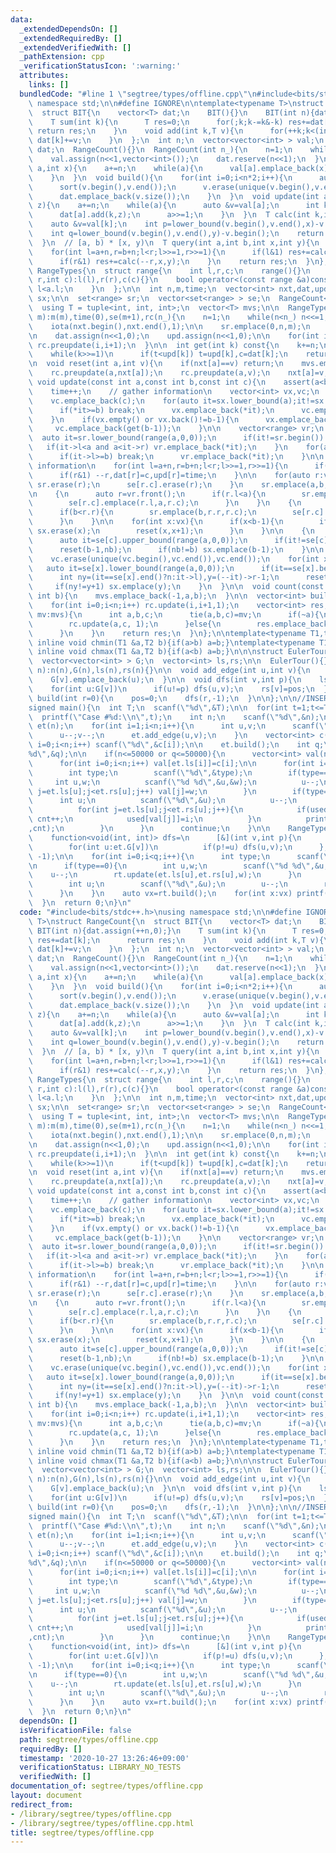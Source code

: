 ```yaml
---
data:
  _extendedDependsOn: []
  _extendedRequiredBy: []
  _extendedVerifiedWith: []
  _pathExtension: cpp
  _verificationStatusIcon: ':warning:'
  attributes:
    links: []
  bundledCode: "#line 1 \"segtree/types/offline.cpp\"\n#include<bits/stdc++.h>\nusing\
    \ namespace std;\n\n#define IGNORE\n\ntemplate<typename T>\nstruct RangeCount{\n\
    \  struct BIT{\n    vector<T> dat;\n    BIT(){}\n    BIT(int n){dat.assign(++n,0);}\n\
    \    T sum(int k){\n      T res=0;\n      for(;k;k-=k&-k) res+=dat[k];\n     \
    \ return res;\n    }\n    void add(int k,T v){\n      for(++k;k<(int)dat.size();k+=k&-k)\
    \ dat[k]+=v;\n    }\n  };\n  int n;\n  vector<vector<int> > val;\n  vector<BIT>\
    \ dat;\n  RangeCount(){}\n  RangeCount(int n_){\n    n=1;\n    while(n<n_) n<<=1;\n\
    \    val.assign(n<<1,vector<int>());\n    dat.reserve(n<<1);\n  }\n  void preupdate(int\
    \ a,int x){\n    a+=n;\n    while(a){\n      val[a].emplace_back(x);\n      a>>=1;\n\
    \    }\n  }\n  void build(){\n    for(int i=0;i<n*2;i++){\n      auto &v=val[i];\n\
    \      sort(v.begin(),v.end());\n      v.erase(unique(v.begin(),v.end()),v.end());\n\
    \      dat.emplace_back(v.size());\n    }\n  }\n  void update(int a,int x,int\
    \ z){\n    a+=n;\n    while(a){\n      auto &v=val[a];\n      int k=lower_bound(v.begin(),v.end(),x)-v.begin();\n\
    \      dat[a].add(k,z);\n      a>>=1;\n    }\n  }\n  T calc(int k,int x,int y){\n\
    \    auto &v=val[k];\n    int p=lower_bound(v.begin(),v.end(),x)-v.begin();\n\
    \    int q=lower_bound(v.begin(),v.end(),y)-v.begin();\n    return dat[k].sum(q)-dat[k].sum(p);\n\
    \  }\n  // [a, b) * [x, y)\n  T query(int a,int b,int x,int y){\n    T res=0;\n\
    \    for(int l=a+n,r=b+n;l<r;l>>=1,r>>=1){\n      if(l&1) res+=calc(l++,x,y);\n\
    \      if(r&1) res+=calc(--r,x,y);\n    }\n    return res;\n  }\n};\n\nstruct\
    \ RangeTypes{\n  struct range{\n    int l,r,c;\n    range(){}\n    range(int l,int\
    \ r,int c):l(l),r(r),c(c){}\n    bool operator<(const range &a)const{\n      return\
    \ l<a.l;\n    }\n  };\n\n  int n,m,time;\n  vector<int> nxt,dat,upd;\n  set<int>\
    \ sx;\n\n  set<range> sr;\n  vector<set<range> > se;\n  RangeCount<int> rc;\n\
    \  using T = tuple<int, int, int>;\n  vector<T> mvs;\n\n  RangeTypes(int n_,int\
    \ m):m(m),time(0),se(m+1),rc(n_){\n    n=1;\n    while(n<n_) n<<=1;\n\n    nxt.assign(n,0);\n\
    \    iota(nxt.begin(),nxt.end(),1);\n\n    sr.emplace(0,n,m);\n    se[m].emplace(0,n,m);\n\
    \n    dat.assign(n<<1,0);\n    upd.assign(n<<1,0);\n\n    for(int i=0;i<n;i++)\
    \ rc.preupdate(i,i+1);\n  }\n\n  int get(int k) const{\n    k+=n;\n    int t=upd[k],c=dat[k];\n\
    \    while(k>>=1)\n      if(t<upd[k]) t=upd[k],c=dat[k];\n    return c;\n  }\n\
    \n  void reset(int a,int v){\n    if(nxt[a]==v) return;\n    mvs.emplace_back(a,nxt[a],v);\n\
    \    rc.preupdate(a,nxt[a]);\n    rc.preupdate(a,v);\n    nxt[a]=v;\n  }\n\n \
    \ void update(const int a,const int b,const int c){\n    assert(a<b);\n    assert(c<m);\n\
    \    time++;\n    // gather information\n    vector<int> vx,vc;\n    if(a) vc.emplace_back(get(a-1));\n\
    \    vc.emplace_back(c);\n    for(auto it=sx.lower_bound(a);it!=sx.end();++it){\n\
    \      if(*it>=b) break;\n      vx.emplace_back(*it);\n      vc.emplace_back(get(*it));\n\
    \    }\n    if(vx.empty() or vx.back()!=b-1){\n      vx.emplace_back(b-1);\n \
    \     vc.emplace_back(get(b-1));\n    }\n\n    vector<range> vr;\n    {\n    \
    \  auto it=sr.lower_bound(range(a,0,0));\n      if(it!=sr.begin()) --it;\n   \
    \   if(it->l<a and a<it->r) vr.emplace_back(*it);\n    }\n    for(auto it=sr.lower_bound(range(a,0,0));it!=sr.end();++it){\n\
    \      if(it->l>=b) break;\n      vr.emplace_back(*it);\n    }\n\n    // update\
    \ information\n    for(int l=a+n,r=b+n;l<r;l>>=1,r>>=1){\n      if(l&1) dat[l]=c,upd[l]=time,l++;\n\
    \      if(r&1) --r,dat[r]=c,upd[r]=time;\n    }\n\n    for(auto r:vr){\n     \
    \ sr.erase(r);\n      se[r.c].erase(r);\n    }\n    sr.emplace(a,b,c);\n    se[c].emplace(a,b,c);\n\
    \n    {\n      auto r=vr.front();\n      if(r.l<a){\n        sr.emplace(r.l,a,r.c);\n\
    \        se[r.c].emplace(r.l,a,r.c);\n      }\n    }\n    {\n      auto r=vr.back();\n\
    \      if(b<r.r){\n        sr.emplace(b,r.r,r.c);\n        se[r.c].emplace(b,r.r,r.c);\n\
    \      }\n    }\n\n    for(int x:vx){\n      if(x<b-1){\n        if(sx.count(x))\
    \ sx.erase(x);\n        reset(x,x+1);\n      }\n    }\n\n    {\n      int nb=n;\n\
    \      auto it=se[c].upper_bound(range(a,0,0));\n      if(it!=se[c].end()) nb=it->l;\n\
    \      reset(b-1,nb);\n      if(nb!=b) sx.emplace(b-1);\n    }\n\n    sort(vc.begin(),vc.end());\n\
    \    vc.erase(unique(vc.begin(),vc.end()),vc.end());\n    for(int x:vc){\n   \
    \   auto it=se[x].lower_bound(range(a,0,0));\n      if(it==se[x].begin()) continue;\n\
    \      int ny=(it==se[x].end()?n:it->l),y=(--it)->r-1;\n      reset(y,ny);\n \
    \     if(ny!=y+1) sx.emplace(y);\n    }\n  }\n\n  void count(const int a,const\
    \ int b){\n    mvs.emplace_back(-1,a,b);\n  }\n\n  vector<int> build(){\n    rc.build();\n\
    \    for(int i=0;i<n;i++) rc.update(i,i+1,1);\n    vector<int> res;\n    for(auto\
    \ mv:mvs){\n      int a,b,c;\n      tie(a,b,c)=mv;\n      if(~a){\n        rc.update(a,b,-1);\n\
    \        rc.update(a,c, 1);\n      }else{\n        res.emplace_back(rc.query(b,c,c,n<<1));\n\
    \      }\n    }\n    return res;\n  }\n};\n\ntemplate<typename T1,typename T2>\
    \ inline void chmin(T1 &a,T2 b){if(a>b) a=b;}\ntemplate<typename T1,typename T2>\
    \ inline void chmax(T1 &a,T2 b){if(a<b) a=b;}\n\n\nstruct EulerTour{\n  int n,pos;\n\
    \  vector<vector<int> > G;\n  vector<int> ls,rs;\n\n  EulerTour(){}\n  EulerTour(int\
    \ n):n(n),G(n),ls(n),rs(n){}\n\n  void add_edge(int u,int v){\n    G[u].emplace_back(v);\n\
    \    G[v].emplace_back(u);\n  }\n\n  void dfs(int v,int p){\n    ls[v]=pos++;\n\
    \    for(int u:G[v])\n      if(u!=p) dfs(u,v);\n    rs[v]=pos;\n  }\n\n  void\
    \ build(int r=0){\n    pos=0;\n    dfs(r,-1);\n  }\n\n};\n\n//INSERT ABOVE HERE\n\
    signed main(){\n  int T;\n  scanf(\"%d\",&T);\n\n  for(int t=1;t<=T;t++){\n  \
    \  printf(\"Case #%d:\\n\",t);\n    int n;\n    scanf(\"%d\",&n);\n    EulerTour\
    \ et(n);\n    for(int i=1;i<n;i++){\n      int u,v;\n      scanf(\"%d %d\",&u,&v);\n\
    \      u--;v--;\n      et.add_edge(u,v);\n    }\n    vector<int> c(n);\n    for(int\
    \ i=0;i<n;i++) scanf(\"%d\",&c[i]);\n\n    et.build();\n    int q;\n    scanf(\"\
    %d\",&q);\n\n    if(n<=50000 or q<=50000){\n      vector<int> val(n),used(n+1,-1);\n\
    \      for(int i=0;i<n;i++) val[et.ls[i]]=c[i];\n\n      for(int i=0;i<q;i++){\n\
    \        int type;\n        scanf(\"%d\",&type);\n        if(type==0){\n     \
    \     int u,w;\n          scanf(\"%d %d\",&u,&w);\n          u--;\n          for(int\
    \ j=et.ls[u];j<et.rs[u];j++) val[j]=w;\n        }\n        if(type==1){\n    \
    \      int u;\n          scanf(\"%d\",&u);\n          u--;\n          int cnt=0;\n\
    \          for(int j=et.ls[u];j<et.rs[u];j++){\n            if(used[val[j]]!=i)\
    \ cnt++;\n            used[val[j]]=i;\n          }\n          printf(\"%d\\n\"\
    ,cnt);\n        }\n      }\n      continue;\n    }\n\n    RangeTypes rt(n,n+10);\n\
    \    function<void(int, int)> dfs=\n      [&](int v,int p){\n        rt.update(et.ls[v],et.rs[v],c[v]);\n\
    \        for(int u:et.G[v])\n          if(p!=u) dfs(u,v);\n      };\n    dfs(0,\
    \ -1);\n\n    for(int i=0;i<q;i++){\n      int type;\n      scanf(\"%d\",&type);\n\
    \n      if(type==0){\n        int u,w;\n        scanf(\"%d %d\",&u,&w);\n    \
    \    u--;\n        rt.update(et.ls[u],et.rs[u],w);\n      }\n      if(type==1){\n\
    \        int u;\n        scanf(\"%d\",&u);\n        u--;\n        rt.count(et.ls[u],et.rs[u]);\n\
    \      }\n    }\n    auto vx=rt.build();\n    for(int x:vx) printf(\"%d\\n\",x);\n\
    \  }\n  return 0;\n}\n"
  code: "#include<bits/stdc++.h>\nusing namespace std;\n\n#define IGNORE\n\ntemplate<typename\
    \ T>\nstruct RangeCount{\n  struct BIT{\n    vector<T> dat;\n    BIT(){}\n   \
    \ BIT(int n){dat.assign(++n,0);}\n    T sum(int k){\n      T res=0;\n      for(;k;k-=k&-k)\
    \ res+=dat[k];\n      return res;\n    }\n    void add(int k,T v){\n      for(++k;k<(int)dat.size();k+=k&-k)\
    \ dat[k]+=v;\n    }\n  };\n  int n;\n  vector<vector<int> > val;\n  vector<BIT>\
    \ dat;\n  RangeCount(){}\n  RangeCount(int n_){\n    n=1;\n    while(n<n_) n<<=1;\n\
    \    val.assign(n<<1,vector<int>());\n    dat.reserve(n<<1);\n  }\n  void preupdate(int\
    \ a,int x){\n    a+=n;\n    while(a){\n      val[a].emplace_back(x);\n      a>>=1;\n\
    \    }\n  }\n  void build(){\n    for(int i=0;i<n*2;i++){\n      auto &v=val[i];\n\
    \      sort(v.begin(),v.end());\n      v.erase(unique(v.begin(),v.end()),v.end());\n\
    \      dat.emplace_back(v.size());\n    }\n  }\n  void update(int a,int x,int\
    \ z){\n    a+=n;\n    while(a){\n      auto &v=val[a];\n      int k=lower_bound(v.begin(),v.end(),x)-v.begin();\n\
    \      dat[a].add(k,z);\n      a>>=1;\n    }\n  }\n  T calc(int k,int x,int y){\n\
    \    auto &v=val[k];\n    int p=lower_bound(v.begin(),v.end(),x)-v.begin();\n\
    \    int q=lower_bound(v.begin(),v.end(),y)-v.begin();\n    return dat[k].sum(q)-dat[k].sum(p);\n\
    \  }\n  // [a, b) * [x, y)\n  T query(int a,int b,int x,int y){\n    T res=0;\n\
    \    for(int l=a+n,r=b+n;l<r;l>>=1,r>>=1){\n      if(l&1) res+=calc(l++,x,y);\n\
    \      if(r&1) res+=calc(--r,x,y);\n    }\n    return res;\n  }\n};\n\nstruct\
    \ RangeTypes{\n  struct range{\n    int l,r,c;\n    range(){}\n    range(int l,int\
    \ r,int c):l(l),r(r),c(c){}\n    bool operator<(const range &a)const{\n      return\
    \ l<a.l;\n    }\n  };\n\n  int n,m,time;\n  vector<int> nxt,dat,upd;\n  set<int>\
    \ sx;\n\n  set<range> sr;\n  vector<set<range> > se;\n  RangeCount<int> rc;\n\
    \  using T = tuple<int, int, int>;\n  vector<T> mvs;\n\n  RangeTypes(int n_,int\
    \ m):m(m),time(0),se(m+1),rc(n_){\n    n=1;\n    while(n<n_) n<<=1;\n\n    nxt.assign(n,0);\n\
    \    iota(nxt.begin(),nxt.end(),1);\n\n    sr.emplace(0,n,m);\n    se[m].emplace(0,n,m);\n\
    \n    dat.assign(n<<1,0);\n    upd.assign(n<<1,0);\n\n    for(int i=0;i<n;i++)\
    \ rc.preupdate(i,i+1);\n  }\n\n  int get(int k) const{\n    k+=n;\n    int t=upd[k],c=dat[k];\n\
    \    while(k>>=1)\n      if(t<upd[k]) t=upd[k],c=dat[k];\n    return c;\n  }\n\
    \n  void reset(int a,int v){\n    if(nxt[a]==v) return;\n    mvs.emplace_back(a,nxt[a],v);\n\
    \    rc.preupdate(a,nxt[a]);\n    rc.preupdate(a,v);\n    nxt[a]=v;\n  }\n\n \
    \ void update(const int a,const int b,const int c){\n    assert(a<b);\n    assert(c<m);\n\
    \    time++;\n    // gather information\n    vector<int> vx,vc;\n    if(a) vc.emplace_back(get(a-1));\n\
    \    vc.emplace_back(c);\n    for(auto it=sx.lower_bound(a);it!=sx.end();++it){\n\
    \      if(*it>=b) break;\n      vx.emplace_back(*it);\n      vc.emplace_back(get(*it));\n\
    \    }\n    if(vx.empty() or vx.back()!=b-1){\n      vx.emplace_back(b-1);\n \
    \     vc.emplace_back(get(b-1));\n    }\n\n    vector<range> vr;\n    {\n    \
    \  auto it=sr.lower_bound(range(a,0,0));\n      if(it!=sr.begin()) --it;\n   \
    \   if(it->l<a and a<it->r) vr.emplace_back(*it);\n    }\n    for(auto it=sr.lower_bound(range(a,0,0));it!=sr.end();++it){\n\
    \      if(it->l>=b) break;\n      vr.emplace_back(*it);\n    }\n\n    // update\
    \ information\n    for(int l=a+n,r=b+n;l<r;l>>=1,r>>=1){\n      if(l&1) dat[l]=c,upd[l]=time,l++;\n\
    \      if(r&1) --r,dat[r]=c,upd[r]=time;\n    }\n\n    for(auto r:vr){\n     \
    \ sr.erase(r);\n      se[r.c].erase(r);\n    }\n    sr.emplace(a,b,c);\n    se[c].emplace(a,b,c);\n\
    \n    {\n      auto r=vr.front();\n      if(r.l<a){\n        sr.emplace(r.l,a,r.c);\n\
    \        se[r.c].emplace(r.l,a,r.c);\n      }\n    }\n    {\n      auto r=vr.back();\n\
    \      if(b<r.r){\n        sr.emplace(b,r.r,r.c);\n        se[r.c].emplace(b,r.r,r.c);\n\
    \      }\n    }\n\n    for(int x:vx){\n      if(x<b-1){\n        if(sx.count(x))\
    \ sx.erase(x);\n        reset(x,x+1);\n      }\n    }\n\n    {\n      int nb=n;\n\
    \      auto it=se[c].upper_bound(range(a,0,0));\n      if(it!=se[c].end()) nb=it->l;\n\
    \      reset(b-1,nb);\n      if(nb!=b) sx.emplace(b-1);\n    }\n\n    sort(vc.begin(),vc.end());\n\
    \    vc.erase(unique(vc.begin(),vc.end()),vc.end());\n    for(int x:vc){\n   \
    \   auto it=se[x].lower_bound(range(a,0,0));\n      if(it==se[x].begin()) continue;\n\
    \      int ny=(it==se[x].end()?n:it->l),y=(--it)->r-1;\n      reset(y,ny);\n \
    \     if(ny!=y+1) sx.emplace(y);\n    }\n  }\n\n  void count(const int a,const\
    \ int b){\n    mvs.emplace_back(-1,a,b);\n  }\n\n  vector<int> build(){\n    rc.build();\n\
    \    for(int i=0;i<n;i++) rc.update(i,i+1,1);\n    vector<int> res;\n    for(auto\
    \ mv:mvs){\n      int a,b,c;\n      tie(a,b,c)=mv;\n      if(~a){\n        rc.update(a,b,-1);\n\
    \        rc.update(a,c, 1);\n      }else{\n        res.emplace_back(rc.query(b,c,c,n<<1));\n\
    \      }\n    }\n    return res;\n  }\n};\n\ntemplate<typename T1,typename T2>\
    \ inline void chmin(T1 &a,T2 b){if(a>b) a=b;}\ntemplate<typename T1,typename T2>\
    \ inline void chmax(T1 &a,T2 b){if(a<b) a=b;}\n\n\nstruct EulerTour{\n  int n,pos;\n\
    \  vector<vector<int> > G;\n  vector<int> ls,rs;\n\n  EulerTour(){}\n  EulerTour(int\
    \ n):n(n),G(n),ls(n),rs(n){}\n\n  void add_edge(int u,int v){\n    G[u].emplace_back(v);\n\
    \    G[v].emplace_back(u);\n  }\n\n  void dfs(int v,int p){\n    ls[v]=pos++;\n\
    \    for(int u:G[v])\n      if(u!=p) dfs(u,v);\n    rs[v]=pos;\n  }\n\n  void\
    \ build(int r=0){\n    pos=0;\n    dfs(r,-1);\n  }\n\n};\n\n//INSERT ABOVE HERE\n\
    signed main(){\n  int T;\n  scanf(\"%d\",&T);\n\n  for(int t=1;t<=T;t++){\n  \
    \  printf(\"Case #%d:\\n\",t);\n    int n;\n    scanf(\"%d\",&n);\n    EulerTour\
    \ et(n);\n    for(int i=1;i<n;i++){\n      int u,v;\n      scanf(\"%d %d\",&u,&v);\n\
    \      u--;v--;\n      et.add_edge(u,v);\n    }\n    vector<int> c(n);\n    for(int\
    \ i=0;i<n;i++) scanf(\"%d\",&c[i]);\n\n    et.build();\n    int q;\n    scanf(\"\
    %d\",&q);\n\n    if(n<=50000 or q<=50000){\n      vector<int> val(n),used(n+1,-1);\n\
    \      for(int i=0;i<n;i++) val[et.ls[i]]=c[i];\n\n      for(int i=0;i<q;i++){\n\
    \        int type;\n        scanf(\"%d\",&type);\n        if(type==0){\n     \
    \     int u,w;\n          scanf(\"%d %d\",&u,&w);\n          u--;\n          for(int\
    \ j=et.ls[u];j<et.rs[u];j++) val[j]=w;\n        }\n        if(type==1){\n    \
    \      int u;\n          scanf(\"%d\",&u);\n          u--;\n          int cnt=0;\n\
    \          for(int j=et.ls[u];j<et.rs[u];j++){\n            if(used[val[j]]!=i)\
    \ cnt++;\n            used[val[j]]=i;\n          }\n          printf(\"%d\\n\"\
    ,cnt);\n        }\n      }\n      continue;\n    }\n\n    RangeTypes rt(n,n+10);\n\
    \    function<void(int, int)> dfs=\n      [&](int v,int p){\n        rt.update(et.ls[v],et.rs[v],c[v]);\n\
    \        for(int u:et.G[v])\n          if(p!=u) dfs(u,v);\n      };\n    dfs(0,\
    \ -1);\n\n    for(int i=0;i<q;i++){\n      int type;\n      scanf(\"%d\",&type);\n\
    \n      if(type==0){\n        int u,w;\n        scanf(\"%d %d\",&u,&w);\n    \
    \    u--;\n        rt.update(et.ls[u],et.rs[u],w);\n      }\n      if(type==1){\n\
    \        int u;\n        scanf(\"%d\",&u);\n        u--;\n        rt.count(et.ls[u],et.rs[u]);\n\
    \      }\n    }\n    auto vx=rt.build();\n    for(int x:vx) printf(\"%d\\n\",x);\n\
    \  }\n  return 0;\n}\n"
  dependsOn: []
  isVerificationFile: false
  path: segtree/types/offline.cpp
  requiredBy: []
  timestamp: '2020-10-27 13:26:46+09:00'
  verificationStatus: LIBRARY_NO_TESTS
  verifiedWith: []
documentation_of: segtree/types/offline.cpp
layout: document
redirect_from:
- /library/segtree/types/offline.cpp
- /library/segtree/types/offline.cpp.html
title: segtree/types/offline.cpp
---
```

